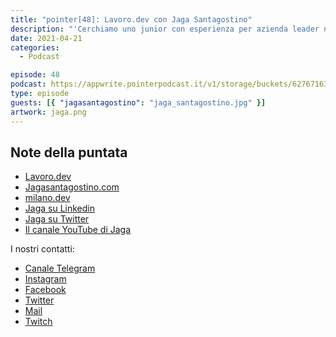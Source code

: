 ```yaml
---
title: "pointer[48]: Lavoro.dev con Jaga Santagostino"
description: "'Cerchiamo uno junior con esperienza per azienda leader nel settore'. Se avete o se state cercando lavoro nel campo informatico in Italia, con buona probabilità vi sarete  imbattuti in annunci di questo tipo, Linkedin ne è pieno. Un annuncio impostato in questo modo non è utile nè per chi sta cercando lavoro nè per l'azienda. L'ospite della quarantottesima puntata del PointerPodcast sta lavorando ad un progetto chiamato lavoro.dev che ha lo scopo di risolvere questo problema. Si, avete indovinato, questa settimana abbiamo avuto modo di scambiare quattro chiacchiere con Jaga Santagostino che ci ha spiegato come funziona lavoro.dev e quali sono gli obiettivi del progetto."
date: 2021-04-21
categories:
  - Podcast

episode: 48
podcast: https://appwrite.pointerpodcast.it/v1/storage/buckets/627671639088838cd12f/files/64b089b2-941f-4108-9972-c7e55a151e6a/view?project=6276715aaae4d6008ec9
type: episode
guests: [{ "jagasantagostino": "jaga_santagostino.jpg" }]
artwork: jaga.png
---
```


## Note della puntata

<!-- wp:list -->
<ul><li><a href="https://lavoro.dev/">Lavoro.dev</a></li><li><a href="https://jagasantagostino.com/">Jagasantagostino.com</a></li><li><a href="https://milano.dev/">milano.dev</a></li><li><a href="https://www.linkedin.com/in/jagasantagostino/">Jaga su Linkedin</a></li><li><a href="https://twitter.com/kandros5591">Jaga su Twitter</a></li><li><a href="https://www.youtube.com/channel/UCVAHAo76wBuFEjnitE9I2xg/videos">Il canale YouTube di Jaga</a></li></ul>
<!-- /wp:list -->

I nostri contatti:

- [Canale Telegram](https://t.me/PointerPodcast)
- [Instagram](https://www.instagram.com/pointerpodcast/)
- [Facebook](https://www.facebook.com/pointerPodcast/)
- [Twitter](https://twitter.com/PointerPodcast)
- [Mail](info@pointerpodcast.it)
- [Twitch](https://www.twitch.tv/pointerpodcast)
